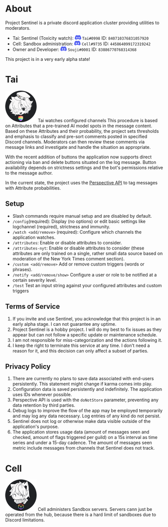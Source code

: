 # About

Project Sentinel is a private discord application cluster providing utilities to moderators.

- Tai: Sentinel (Toxicity watch): ![discord clyde icon](./images/clyde_20.png) `Tai#0998` ID: `840710376831057920`
- Cell: Sandbox administration: ![discord clyde icon](./images/clyde_20.png) `Cell#9735` ID: `445864099172319242`
- Owner and Developer: ![discord clyde icon](./images/clyde_20.png) `Souji#0001` ID: `83886770768314368`

This project is in a very early alpha state!

# Tai

![Tai Avatar (Tai shiluette with rainbowshield logo)](./images/tai_100.png) Tai watches configured channels  This procedure is based on Attributes that a pre-trained AI model spots in the message content. Based on these Attributes and their probability, the project sets thresholds and emphasis to classify and pre-sort comments posted in specified Discord channels. Moderators can then review these comments via message links and investigate and handle the situation as appropriate.

With the recent addition of buttons the application now supports direct actioning via ban and delete buttons situated on the log message. Button availability depends on strictness settings and the bot's permissions relative to the message author.

In the current state, the project uses the [Perspective API](https://perspectiveapi.com/) to tag messages with Attribute probabilities.

## Setup

- Slash commands require manual setup and are disabled by default.
- `/config`(required): Display (no options) or edit basic settings like logchannel (required), strictness and immunity.
- `/watch <add/remove>` (required): Configure which channels the application watches.
- `/attributes`: Enable or disable attributes to consider.
- `/attributes-nyt`: Enable or disable attributes to consider (these attributes are only trained on a single, rather small data source based on moderation of the New York Times comment section).
- `/custom <add/remove>` Add or remove custom triggers (words or phrases).
- `/notify <add/remove/show>` Configure a user or role to be notified at a certain severity level.
- `/test` Test an input string against your configured attributes and custom triggers

## Terms of Service

1. If you invite and use Sentinel, you acknowledge that this project is in an early alpha stage. I can not guarantee any uptime.
2. Project Sentinel is a hobby project. I will do my best to fix issues as they appear but can not follow a specific update or maintenance schedule.
3. I am not responsible for miss-categorization and the actions following it.
4. I keep the right to terminate this service at any time. I don't need a reason for it, and this decision can only affect a subset of parties.

## Privacy Policy

1. There are currently no plans to save data associated with end-users persistently. This statement might change if karma comes into play.
2. Configuration data is saved persistently and indefinitely. The application uses IDs whenever possible.
3. Perspective API is used with the `doNotStore` parameter, preventing any data retention by third parties.
4. Debug logs to improve the flow of the app may be employed temporarily and may log any data necessary. Log entries of any kind do not persist.
5. Sentinel does not log or otherwise make data visible outside of the application's purpose.
6. The application stores usage data (amount of messages seen and checked, amount of flags triggered per guild) on a 15s interval as time series and under a 15-day cadence. The amount of messages seen metric include messages from channels that Sentinel does not track.

# Cell

![Cell Avatar (Cell shiluette with rainbowbox logo)](./images/cell_100.png) Cell administers Sandbox servers. Servers cann just be operated from the hub, because there is a hard limit of sandboxes due to Discord limitations.
